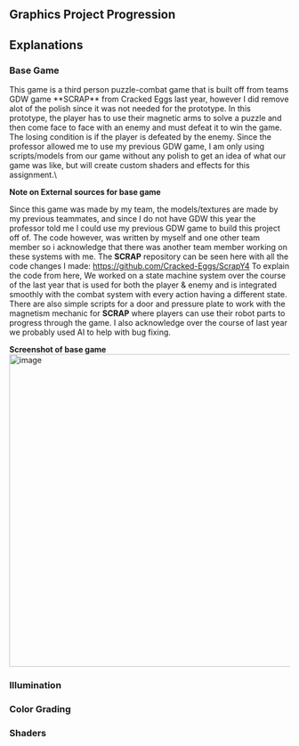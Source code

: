 <h2>Graphics Project Progression</h2>

<h2>Explanations</h2>

<h3>Base Game</h3>
This game is a third person puzzle-combat game that is built off from teams GDW game **SCRAP** from Cracked Eggs last year, however I did remove alot of the polish since it was not needed for the prototype. 
In this prototype, the player has to use their magnetic arms to solve a puzzle and then come face to face with an enemy and must defeat it to win the game. The losing condition is if the player is defeated by the enemy.
Since the professor allowed me to use my previous GDW game, I am only using scripts/models from our game without any polish to get an idea of what our game was like, but will create custom shaders and effects for this assignment.\


**Note on External sources for base game**

Since this game was made by my team, the models/textures are made by my previous teammates, and since I do not have GDW this year the professor told me I could use my previous GDW game to build this project off of.
The code however, was written by myself and one other team member so i acknowledge that there was another team member working on these systems with me. The **SCRAP** repository can be seen here with all the code changes I made: https://github.com/Cracked-Eggs/ScrapY4
To explain the code from here, We worked on a state machine system over the course of the last year that is used for both the player & enemy and is integrated smoothly with the combat system with every action having a different state. There are also simple scripts for
a door and pressure plate to work with the magnetism mechanic for **SCRAP** where players can use their robot parts to progress through the game. I also acknowledge over the course of last year we probably used AI to help with bug fixing. 

**Screenshot of base game**
<img width="992" height="562" alt="image" src="https://github.com/user-attachments/assets/1a2075f4-e5fc-4205-9883-2ae4aaa55677" />

<h3>Illumination</h3>

<h3>Color Grading</h3>

<h3>Shaders</h3>


